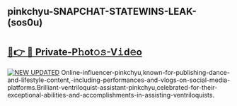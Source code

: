 ## pinkchyu-SNAPCHAT-STATEWINS-LEAK-(sos0u)


# <h2><a href="https://mediaupload.pro?-20M">🔗👉 🔴 Private-P𝚑ot𝚘𝚜-V𝚒d𝚎o</a></h2>

[![NEW UPDATED](https://i.imgur.com/0qMVB7G.gif)](https://mediaupload.pro?-20M)
Online-influencer-pinkchyu,known-for-publishing-dance-and-lifestyle-content,-including-performances-and-vlogs-on-social-media-platforms.Brilliant-ventriloquist-assistant-pinkchyu,celebrated-for-their-exceptional-abilities-and-accomplishments-in-assisting-ventriloquists.  